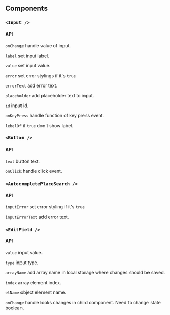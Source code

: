 ## Components

### `<Input />`

#### API
`onChange` handle value of input.

`label` set input label.

`value` set input value.

`error` set error stylings if it's `true`

`errorText` add error text.

`placeholder` add placeholder text to input.

`id` input id.

`onKeyPress` handle function of key press event.

`lebelOf` if `true` don't show label.



### `<Button />`

#### API
`text` button text.

`onClick` handle click event.



### `<AutocompletePlaceSearch />`

#### API
`inputError` set error styling if it's `true`

`inputErrorText` add error text.



### `<EditField />`

#### API
`value` input value.

`type` input type.

`arrayName` add array name in local storage where changes should be saved.

`index` array element index.

`elName` object element name.

`onChange` handle looks changes in child component. Need to change state boolean.